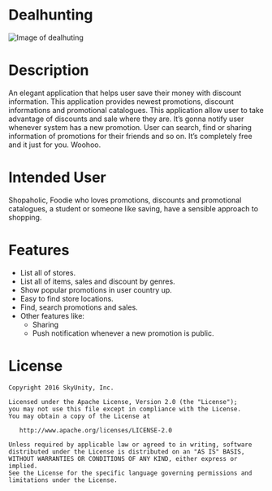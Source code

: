# Dealhunting

![Image of dealhuting](https://i.imgur.com/MdbpQ3O.jpg)

# Description
An elegant application that helps user save their money with discount information. This application provides newest promotions, discount informations and promotional catalogues.
This application allow user to take advantage of discounts and sale where they are. It’s gonna notify user whenever system has a new promotion. User can search, find or sharing information of promotions for their friends and so on. It’s completely free and it just for you. Woohoo. 

# Intended User
Shopaholic, Foodie who loves promotions, discounts and promotional catalogues, a student or someone like saving, have a sensible approach to shopping.

# Features

* List all of stores.
* List all of items, sales and discount by genres.
* Show popular promotions in user country up.
* Easy to find store locations.
* Find, search promotions and sales.
* Other features like:
    * Sharing
    * Push notification whenever a new promotion is public.

License
=======

    Copyright 2016 SkyUnity, Inc.

    Licensed under the Apache License, Version 2.0 (the "License");
    you may not use this file except in compliance with the License.
    You may obtain a copy of the License at

       http://www.apache.org/licenses/LICENSE-2.0

    Unless required by applicable law or agreed to in writing, software
    distributed under the License is distributed on an "AS IS" BASIS,
    WITHOUT WARRANTIES OR CONDITIONS OF ANY KIND, either express or implied.
    See the License for the specific language governing permissions and
    limitations under the License.
